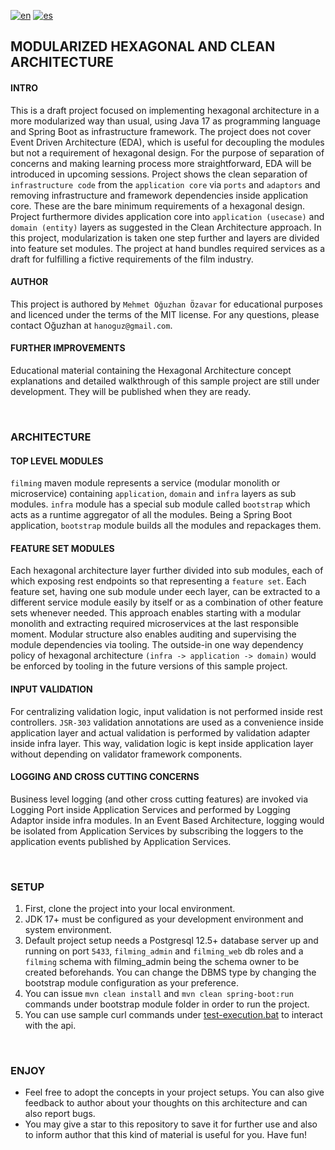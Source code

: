 [![en](https://img.shields.io/badge/lang-en-blue.svg)](https://github.com/oguzkhan/modularized-hexagonal-and-clean-architecture/blob/master/README.md)
[![es](https://img.shields.io/badge/lang-tr-red.svg)](https://github.com/oguzkhan/modularized-hexagonal-and-clean-architecture/blob/master/README.tr.md)

## MODULARIZED HEXAGONAL AND CLEAN ARCHITECTURE

#### INTRO

This is a draft project focused on implementing hexagonal architecture in a more modularized way than usual, using Java 17 as programming language and Spring Boot as infrastructure framework. The project does not cover Event Driven Architecture (EDA), which is useful for decoupling the modules but not a requirement of hexagonal design. For the purpose of separation of concerns and making learning process more straightforward, EDA will be introduced in upcoming sessions. Project shows the clean separation of `infrastructure code` from the `application core` via `ports` and `adaptors` and removing infrastructure and framework dependencies inside application core. These are the bare minimum requirements of a hexagonal design. Project furthermore divides application core into `application (usecase)` and `domain (entity)` layers as suggested in the Clean Architecture approach. In this project, modularization is taken one step further and layers are divided into feature set modules. The project at hand bundles required services as a draft for fulfilling a fictive requirements of the film industry. 

#### AUTHOR
This project is authored by `Mehmet Oğuzhan Özavar` for educational purposes and licenced under the terms of the MIT license. For any questions, please contact Oğuzhan at `hanoguz@gmail.com`.

#### FURTHER IMPROVEMENTS
Educational material containing the Hexagonal Architecture concept explanations and detailed walkthrough of this sample project are still under development. They will be published when they are ready.

<br>

### ARCHITECTURE

#### TOP LEVEL MODULES
`filming` maven module represents a service (modular monolith or microservice) containing `application`, `domain` and `infra` layers as sub modules. `infra` module has a special sub module called `bootstrap` which acts as a runtime aggregator of all the modules. Being a Spring Boot application, `bootstrap` module builds all the modules and repackages them. 

#### FEATURE SET MODULES
Each hexagonal architecture layer further divided into sub modules, each of which exposing rest endpoints so that representing a `feature set`. Each feature set, having one sub module under eech layer, can be extracted to a different service module easily by itself or as a combination of other feature sets whenever needed. This approach enables starting with a modular monolith and extracting required microservices at the last responsible moment. Modular structure also enables auditing and supervising the module dependencies via tooling. The outside-in one way dependency policy of hexagonal architecture `(infra -> application -> domain)` would be enforced by tooling in the future versions of this sample project.

#### INPUT VALIDATION
For centralizing validation logic, input validation is not performed inside rest controllers. `JSR-303` validation annotations are used as a convenience inside application layer and actual validation is performed by validation adapter inside infra layer. This way, validation logic is kept inside application layer without depending on validator framework components.

#### LOGGING AND CROSS CUTTING CONCERNS
Business level logging (and other cross cutting features) are invoked via Logging Port inside Application Services and performed by Logging Adaptor inside infra modules. In an Event Based Architecture, logging would be isolated from Application Services by subscribing the loggers to the application events published by Application Services.

<br>

### SETUP
1. First, clone the project into your local environment. 
2. JDK 17+ must be configured as your development environment and system environment.
3. Default project setup needs a Postgresql 12.5+ database server up and running on port `5433`, `filming_admin` and `filming_web` db roles and a `filming` schema with filming_admin being the schema owner to be created beforehands. You can change the DBMS type by changing the bootstrap module configuration as your preference.
4. You can issue `mvn clean install` and `mvn clean spring-boot:run` commands under bootstrap module folder in order to run the project.
5. You can use sample curl commands under [test-execution.bat](.misc/curl/test-execution.bat) to interact with the api.

<br>

### ENJOY
- Feel free to adopt the concepts in your project setups. You can also give feedback to author about your thoughts on this architecture and can also report bugs. 
- You may give a star to this repository to save it for further use and also to inform author that this kind of material is useful for you.
Have fun!



